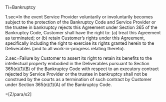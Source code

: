 Ti=Bankruptcy

1.sec=In the event Service Provider voluntarily or involuntarily becomes subject to the protection of the Bankruptcy Code and Service Provider or the trustee in bankruptcy rejects this Agreement under Section 365 of the Bankruptcy Code, Customer shall have the right to: (a) treat this Agreement as terminated; or (b) retain Customer’s rights under this Agreement, specifically including the right to exercise its rights granted herein to the Deliverables (and to all work-in-progress relating thereto).

2.sec=Failure by Customer to assert its right to retain its benefits to the intellectual property embodied in the Deliverables pursuant to Section 365(n)(1)(B) of the Bankruptcy Code with respect to an executory contract rejected by Service Provider or the trustee in bankruptcy shall not be construed by the courts as a termination of such contract by Customer under Section 365(n)(1)(A) of the Bankruptcy Code.

=[Z/para/s2]
